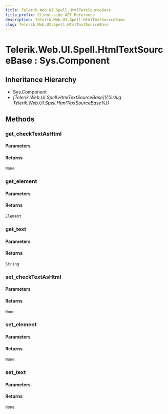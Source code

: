 ```yaml
---
title: Telerik.Web.UI.Spell.HtmlTextSourceBase
title_prefix: Client-side API Reference
description: Telerik.Web.UI.Spell.HtmlTextSourceBase
slug: Telerik.Web.UI.Spell.HtmlTextSourceBase
---
```


# Telerik.Web.UI.Spell.HtmlTextSourceBase : Sys.Component 

## Inheritance Hierarchy

* Sys.Component
* *[Telerik.Web.UI.Spell.HtmlTextSourceBase]({%slug Telerik.Web.UI.Spell.HtmlTextSourceBase%})*


## Methods

###  get_checkTextAsHtml

#### Parameters

#### Returns

`None` 

### get_element

#### Parameters

#### Returns

`Element` 

### get_text

#### Parameters

#### Returns

`String` 

### set_checkTextAsHtml

#### Parameters

#### Returns

`None` 

### set_element

#### Parameters

#### Returns

`None` 

### set_text

#### Parameters

#### Returns

`None` 



